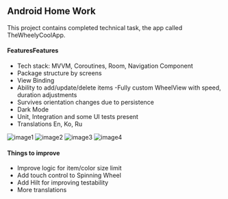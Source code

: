 ## Android Home Work

This project contains completed technical task, the app called TheWheelyCoolApp. 

#### FeaturesFeatures

- Tech stack: MVVM, Coroutines, Room, Navigation Component
- Package structure by screens 
- View Binding
- Ability to add/update/delete items
-Fully custom WheelView with speed, duration adjustments
- Survives orientation changes due to persistence
- Dark Mode 
- Unit, Integration and some UI tests present
- Translations En, Ko, Ru

![image1](https://github.com/atim92/TheWheelyCoolApp/blob/master/photo1628430181%20(1).jpeg "image1")
![image2](https://github.com/atim92/TheWheelyCoolApp/blob/master/photo1628430182.jpeg "image2")
![image3](https://github.com/atim92/TheWheelyCoolApp/blob/master/photo1628430181.jpeg "image3")
![image4](https://github.com/atim92/TheWheelyCoolApp/blob/master/photo1628430181%20(2).jpeg "image4")

#### Things to improve

- Improve logic for item/color size limit
- Add touch control to Spinning Wheel
- Add Hilt for improving testability
- More translations
